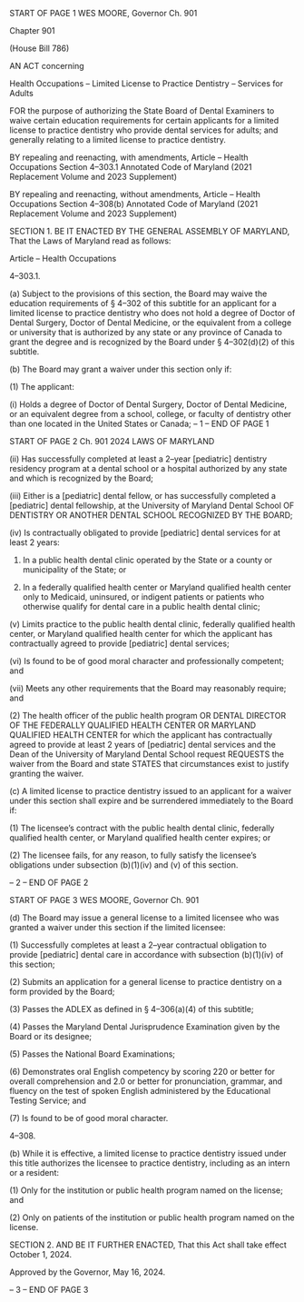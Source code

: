 START OF PAGE 1
WES MOORE, Governor Ch. 901

Chapter 901

(House Bill 786)

AN ACT concerning

Health Occupations – Limited License to Practice Dentistry – Services for
Adults

FOR the purpose of authorizing the State Board of Dental Examiners to waive certain
education requirements for certain applicants for a limited license to practice
dentistry who provide dental services for adults; and generally relating to a limited
license to practice dentistry.

BY repealing and reenacting, with amendments,
Article – Health Occupations
Section 4–303.1
Annotated Code of Maryland
(2021 Replacement Volume and 2023 Supplement)

BY repealing and reenacting, without amendments,
Article – Health Occupations
Section 4–308(b)
Annotated Code of Maryland
(2021 Replacement Volume and 2023 Supplement)

SECTION 1. BE IT ENACTED BY THE GENERAL ASSEMBLY OF MARYLAND,
That the Laws of Maryland read as follows:

Article – Health Occupations

4–303.1.

(a) Subject to the provisions of this section, the Board may waive the education
requirements of § 4–302 of this subtitle for an applicant for a limited license to practice
dentistry who does not hold a degree of Doctor of Dental Surgery, Doctor of Dental
Medicine, or the equivalent from a college or university that is authorized by any state or
any province of Canada to grant the degree and is recognized by the Board under §
4–302(d)(2) of this subtitle.

(b) The Board may grant a waiver under this section only if:

(1) The applicant:

(i) Holds a degree of Doctor of Dental Surgery, Doctor of Dental
Medicine, or an equivalent degree from a school, college, or faculty of dentistry other than
one located in the United States or Canada;
– 1 –
END OF PAGE 1

START OF PAGE 2
Ch. 901 2024 LAWS OF MARYLAND

(ii) Has successfully completed at least a 2–year [pediatric]
dentistry residency program at a dental school or a hospital authorized by any state and
which is recognized by the Board;

(iii) Either is a [pediatric] dental fellow, or has successfully
completed a [pediatric] dental fellowship, at the University of Maryland Dental School OF
DENTISTRY OR ANOTHER DENTAL SCHOOL RECOGNIZED BY THE BOARD;

(iv) Is contractually obligated to provide [pediatric] dental services
for at least 2 years:

1. In a public health dental clinic operated by the State or a
county or municipality of the State; or

2. In a federally qualified health center or Maryland
qualified health center only to Medicaid, uninsured, or indigent patients or patients who
otherwise qualify for dental care in a public health dental clinic;

(v) Limits practice to the public health dental clinic, federally
qualified health center, or Maryland qualified health center for which the applicant has
contractually agreed to provide [pediatric] dental services;

(vi) Is found to be of good moral character and professionally
competent; and

(vii) Meets any other requirements that the Board may reasonably
require; and

(2) The health officer of the public health program OR DENTAL DIRECTOR
OF THE FEDERALLY QUALIFIED HEALTH CENTER OR MARYLAND QUALIFIED
HEALTH CENTER for which the applicant has contractually agreed to provide at least 2
years of [pediatric] dental services and the Dean of the University of Maryland Dental
School request REQUESTS the waiver from the Board and state STATES that circumstances
exist to justify granting the waiver.

(c) A limited license to practice dentistry issued to an applicant for a waiver under
this section shall expire and be surrendered immediately to the Board if:

(1) The licensee’s contract with the public health dental clinic, federally
qualified health center, or Maryland qualified health center expires; or

(2) The licensee fails, for any reason, to fully satisfy the licensee’s
obligations under subsection (b)(1)(iv) and (v) of this section.

– 2 –
END OF PAGE 2

START OF PAGE 3
WES MOORE, Governor Ch. 901

(d) The Board may issue a general license to a limited licensee who was granted
a waiver under this section if the limited licensee:

(1) Successfully completes at least a 2–year contractual obligation to
provide [pediatric] dental care in accordance with subsection (b)(1)(iv) of this section;

(2) Submits an application for a general license to practice dentistry on a
form provided by the Board;

(3) Passes the ADLEX as defined in § 4–306(a)(4) of this subtitle;

(4) Passes the Maryland Dental Jurisprudence Examination given by the
Board or its designee;

(5) Passes the National Board Examinations;

(6) Demonstrates oral English competency by scoring 220 or better for
overall comprehension and 2.0 or better for pronunciation, grammar, and fluency on the
test of spoken English administered by the Educational Testing Service; and

(7) Is found to be of good moral character.

4–308.

(b) While it is effective, a limited license to practice dentistry issued under this
title authorizes the licensee to practice dentistry, including as an intern or a resident:

(1) Only for the institution or public health program named on the license;
and

(2) Only on patients of the institution or public health program named on
the license.

SECTION 2. AND BE IT FURTHER ENACTED, That this Act shall take effect
October 1, 2024.

Approved by the Governor, May 16, 2024.

– 3 –
END OF PAGE 3